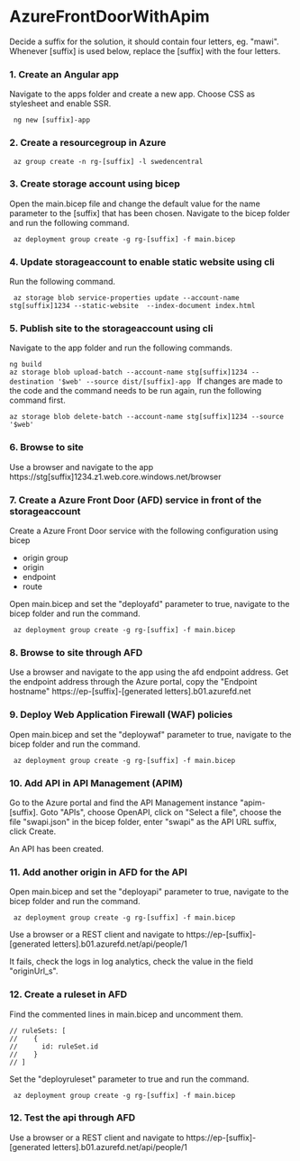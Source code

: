 # AzureFrontDoorWithApim

Decide a suffix for the solution, it should contain four letters, eg. "mawi". Whenever [suffix] is used below, replace the [suffix] with the four letters.  

### 1. Create an Angular app
Navigate to the apps folder and create a new app. Choose CSS as stylesheet and enable SSR. 

`` ng new [suffix]-app``

### 2. Create a resourcegroup in Azure
`` az group create -n rg-[suffix] -l swedencentral``


### 3. Create storage account using bicep
Open the main.bicep file and change the default value for the name parameter to the [suffix] that has been chosen. Navigate to the bicep folder and run the following command. 

`` az deployment group create -g rg-[suffix] -f main.bicep``


### 4. Update storageaccount to enable static website using cli
Run the following command. 
    
`` az storage blob service-properties update --account-name stg[suffix]1234 --static-website  --index-document index.html``
 
### 5. Publish site to the storageaccount using cli
Navigate to the app folder and run the following commands. 

`` ng build ``<br>
``az storage blob upload-batch --account-name stg[suffix]1234 --destination '$web' --source dist/[suffix]-app ``
If changes are made to the code and the command needs to be run again, run the following command first. 

``az storage blob delete-batch --account-name stg[suffix]1234 --source '$web' ``

### 6. Browse to site
Use a browser and navigate to the app https://stg[suffix]1234.z1.web.core.windows.net/browser 

### 7. Create a Azure Front Door (AFD) service in front of the storageaccount
Create a Azure Front Door service with the following configuration using bicep
* origin group
* origin
* endpoint
* route

Open main.bicep and set the "deployafd" parameter to true, navigate to the bicep folder and run the command.

`` az deployment group create -g rg-[suffix] -f main.bicep``

### 8. Browse to site through AFD
Use a browser and navigate to the app using the afd endpoint address. Get the endpoint address through the Azure portal, copy the "Endpoint hostname" https://ep-[suffix]-[generated letters].b01.azurefd.net


### 9. Deploy Web Application Firewall (WAF) policies
Open main.bicep and set the "deploywaf" parameter to true, navigate to the bicep folder and run the command.

`` az deployment group create -g rg-[suffix] -f main.bicep``

### 10. Add API in API Management (APIM)
Go to the Azure portal and find the API Management instance "apim-[suffix]. Goto "APIs", choose OpenAPI, click on "Select a file", choose the file "swapi.json" in the bicep folder, enter "swapi" as the API URL suffix, click Create. 

An API has been created. 


### 11. Add another origin in AFD for the API 
Open main.bicep and set the "deployapi" parameter to true, navigate to the bicep folder and run the command.

`` az deployment group create -g rg-[suffix] -f main.bicep``

Use a browser or a REST client and navigate to https://ep-[suffix]-[generated letters].b01.azurefd.net/api/people/1 

It fails, check the logs in log analytics, check the value in the field "originUrl_s". 

### 12. Create a ruleset in AFD

Find the commented lines in main.bicep and uncomment them. 
    
    
    // ruleSets: [
    //    {
    //      id: ruleSet.id
    //    }
    // ]
    
Set the "deployruleset" parameter to true and run the command.  

`` az deployment group create -g rg-[suffix] -f main.bicep`` 

### 12. Test the api through AFD

Use a browser or a REST client and navigate to https://ep-[suffix]-[generated letters].b01.azurefd.net/api/people/1


